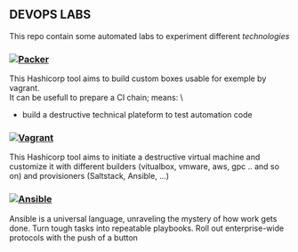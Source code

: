 ## DEVOPS LABS
This repo contain some automated labs to experiment different *technologies* 
### [![Packer](https://img.shields.io/badge/packer-v1.8.0-blue.svg?longCache=true&style=plastic)](https://www.packer.io/)
This Hashicorp tool aims to build custom boxes usable for exemple by vagrant. \
It can be usefull to prepare a CI chain; means: \
- build a destructive technical plateform to test automation code

### [![Vagrant](https://img.shields.io/badge/vagrant-v2.2.14-blue.svg?longCache=true&style=plastic)](https://www.vagrantup.com/) 
This Hashicorp tool aims to initiate a destructive virtual machine and customize it with different builders (vitualbox, vmware, aws, gpc .. and so on) and provisioners (Saltstack, Ansible, ...)

### [![Ansible](https://img.shields.io/badge/Ansible-v2.9.17-black.svg?longCache=true&style=plastic)](https://www.ansible.com/)
Ansible is a universal language, unraveling the mystery of how work gets done. Turn tough tasks into repeatable playbooks. Roll out enterprise-wide protocols with the push of a button
